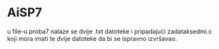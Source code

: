 # AiSP7
u file-u proba7 nalaze se dvije .txt datoteke i pripadajući zadataksedmi.c koji mora imati te dvije datoteke da bi se ispravno izvršavao.
